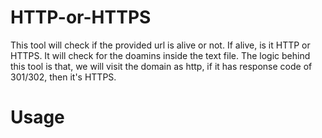 # HTTP-or-HTTPS
This tool will check if the provided url is alive or not. If alive, is it HTTP or HTTPS.
It will check for the doamins inside the text file.
The logic behind this tool is that, we will visit the domain as http, if it has response code of 301/302, then it's HTTPS.

# Usage
